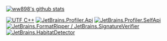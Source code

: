 [![ww898's github stats](https://github-readme-stats.vercel.app/api?username=ww898&theme=prussian&show_icons=true&count_private=true&include_all_commits=true)](https://github.com/ww898)

[![UTF C++](https://github-readme-stats.vercel.app/api/pin/?username=ww898&repo=utf-cpp&theme=nord)](https://github.com/ww898/utf-cpp)
[![JetBrains.Profiler.Api](https://github-readme-stats.vercel.app/api/pin/?username=jetbrains&repo=profiler-api&theme=nord)](https://github.com/jetbrains/profiler-api)
[![JetBrains.Profiler.SelfApi](https://github-readme-stats.vercel.app/api/pin/?username=jetbrains&repo=profiler-self-api&theme=nord)](https://github.com/jetbrains/profiler-self-api)
[![JetBrains.FormatRipper / JetBrains.SignatureVerifier](https://github-readme-stats.vercel.app/api/pin/?username=jetbrains&repo=format-ripper&theme=nord)](https://github.com/jetbrains/format-ripper)
[![JetBrains.HabitatDetector](https://github-readme-stats.vercel.app/api/pin/?username=jetbrains&repo=habitat-detector&theme=nord)](https://github.com/jetbrains/habitat-detector)
